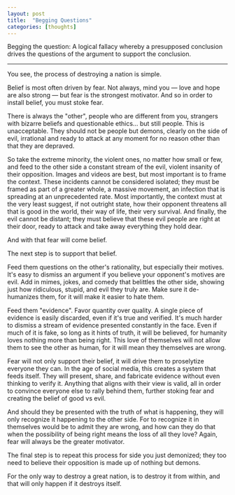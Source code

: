 ```yaml
---
layout: post
title:  "Begging Questions"
categories: [thoughts]
---
```


Begging the question: A logical fallacy whereby a presupposed conclusion drives the questions of the argument to support the conclusion.

----

You see, the process of destroying a nation is simple. 

Belief is most often driven by fear. Not always, mind you — love and hope are also strong — but fear is the strongest motivator. And so in order to install belief, you must stoke fear.

<!--more-->

There is always the "other", people who are different from you, strangers with bizarre beliefs and questionable ethics... but still people. This is unacceptable. They should not be people but demons, clearly on the side of evil, irrational and ready to attack at any moment for no reason other than that they are depraved.

So take the extreme minority, the violent ones, no matter how small or few, and feed to the other side a constant stream of the evil, violent insanity of their opposition. Images and videos are best, but most important is to frame the context. These incidents cannot be considered isolated; they must be framed as part of a greater whole, a massive movement, an infection that is spreading at an unprecedented rate. Most importantly, the context must at the very least suggest, if not outright state, how their opponent threatens all that is good in the world, their way of life, their very survival. And finally, the evil cannot be distant; they must believe that these evil people are right at their door, ready to attack and take away everything they hold dear.

And with that fear will come belief. 

The next step is to support that belief. 

Feed them questions on the other's rationality, but especially their motives. It's easy to dismiss an argument if you believe your opponent's motives are evil. Add in mimes, jokes, and comedy that belittles the other side, showing just how ridiculous, stupid, and evil they truly are. Make sure it de-humanizes them, for it will make it easier to hate them.

Feed them "evidence". Favor quantity over quality. A single piece of evidence is easily discarded, even if it's true and verified. It's much harder to dismiss a stream of evidence presented constantly in the face. Even if much of it is fake, so long as it hints of truth, it will be believed, for humanity loves nothing more than being right. This love of themselves will not allow them to see the other as human, for it will mean they themselves are wrong. 

Fear will not only support their belief, it will drive them to proselytize everyone they can. In the age of social media, this creates a system that feeds itself. They will present, share, and fabricate evidence without even thinking to verify it. Anything that aligns with their view is valid, all in order to convince everyone else to rally behind them, further stoking fear and creating the belief of good vs evil.

And should they be presented with the truth of what is happening, they will only recognize it happening to the other side. For to recognize it in themselves would be to admit they are wrong, and how can they do that when the possibility of being right means the loss of all they love? Again, fear will always be the greater motivator.

The final step is to repeat this process for side you just demonized; they too need to believe their opposition is made up of nothing but demons.

For the only way to destroy a great nation, is to destroy it from within, and that will only happen if it destroys itself.

